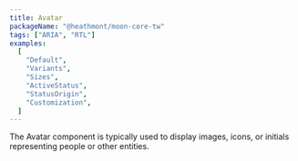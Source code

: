 ```yaml
---
title: Avatar
packageName: "@heathmont/moon-core-tw"
tags: ["ARIA", "RTL"]
examples:
  [
    "Default",
    "Variants",
    "Sizes",
    "ActiveStatus",
    "StatusOrigin",
    "Customization",
  ]
---
```


The Avatar component is typically used to display images, icons, or initials representing people or other entities.

